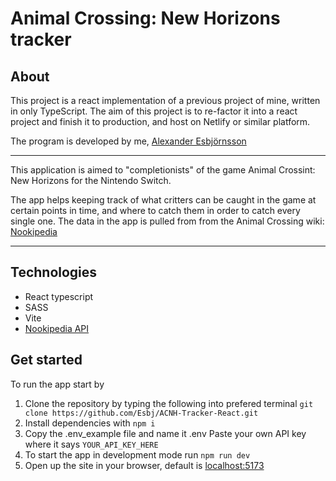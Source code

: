 # Animal Crossing: New Horizons tracker

## About

This project is a react implementation of a previous project of mine, written in only TypeScript. The aim of this project is to re-factor it into a react project and finish it to production, and host on Netlify or similar platform.

The program is developed by me, [Alexander Esbjörnsson](https://www.linkedin.com/in/alexander-esbjornsson/)

---

This application is aimed to "completionists" of the game Animal Crossint: New Horizons for the Nintendo Switch.

The app helps keeping track of what critters can be caught in the game at certain points in time, and where to catch them in order to catch every single one.
The data in the app is pulled from from the Animal Crossing wiki: [Nookipedia](https://nookipedia.com/wiki/Main_Page)

---

## Technologies

- React typescript
- SASS
- Vite
- <a href = "https://api.nookipedia.com/" target="_blank">Nookipedia API</a>

## Get started

To run the app start by

1. Clone the repository by typing the following into prefered terminal
   `git clone https://github.com/Esbj/ACNH-Tracker-React.git`
2. Install dependencies with `npm i`
3. Copy the .env_example file and name it .env Paste your own API key where it says `YOUR_API_KEY_HERE`
4. To start the app in development mode run `npm run dev`
5. Open up the site in your browser, default is [localhost:5173](https://localhost:5173/)
